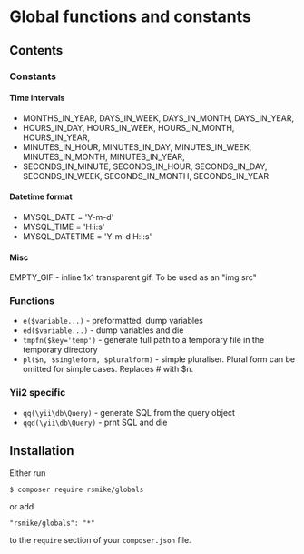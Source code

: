 # Global functions and constants

## Contents

### Constants

#### Time intervals

* MONTHS_IN_YEAR, DAYS_IN_WEEK, DAYS_IN_MONTH, DAYS_IN_YEAR,
* HOURS_IN_DAY, HOURS_IN_WEEK, HOURS_IN_MONTH, HOURS_IN_YEAR,
* MINUTES_IN_HOUR, MINUTES_IN_DAY, MINUTES_IN_WEEK, MINUTES_IN_MONTH, MINUTES_IN_YEAR,
* SECONDS_IN_MINUTE, SECONDS_IN_HOUR, SECONDS_IN_DAY, SECONDS_IN_WEEK, SECONDS_IN_MONTH, SECONDS_IN_YEAR

#### Datetime format

* MYSQL_DATE = 'Y-m-d'
* MYSQL_TIME = 'H:i:s'
* MYSQL_DATETIME = 'Y-m-d H:i:s'

#### Misc
EMPTY_GIF - inline 1x1 transparent gif. To be used as an "img src"

### Functions

* `e($variable...)` - preformatted, dump variables
* `ed($variable...)` - dump variables and die
* `tmpfn($key='temp')` - generate full path to a temporary file in the temporary directory
* `pl($n, $singleform, $pluralform)` - simple pluraliser. Plural form can be omitted for simple cases. Replaces # with $n.

### Yii2 specific

* `qq(\yii\db\Query)` - generate SQL from the query object
* `qqd(\yii\db\Query)` - prnt SQL and die

## Installation

Either run

```bash
$ composer require rsmike/globals
```

or add

```
"rsmike/globals": "*"
```

to the `require` section of your `composer.json` file.

